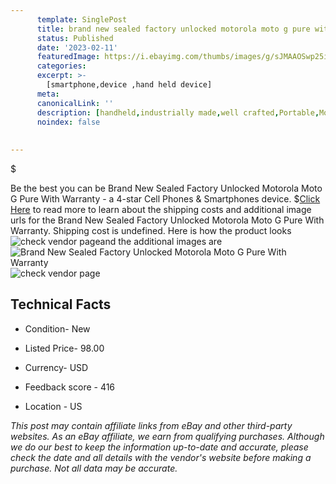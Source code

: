 ```yaml
---
      template: SinglePost
      title: brand new sealed factory unlocked motorola moto g pure with warranty
      status: Published
      date: '2023-02-11'
      featuredImage: https://i.ebayimg.com/thumbs/images/g/sJMAAOSwp25ip7N7/s-l225.jpg
      categories: 
      excerpt: >-
        [smartphone,device ,hand held device]
      meta:
      canonicalLink: ''
      description: [handheld,industrially made,well crafted,Portable,Mobile,Compact,Convenient,Lightweight,Maneuverable,Man-portable,Miniature,Carriable,Hand-held,Light,Holdable,Transportable,Mobile device,Pocket-sized,On-the-go,Wireless,Cordless,Compact size,Convenient size, smartphone,device ,hand held device]
      noindex: false
      
        
---
```

$

Be the best you can be Brand New Sealed Factory Unlocked Motorola Moto G Pure With Warranty - a 4-star Cell Phones & Smartphones device.
$[Click Here](https://www.ebay.com/itm/115424341361?hash=item1adfd3ad71%3Ag%3AsJMAAOSwp25ip7N7&mkevt=1&mkcid=1&mkrid=711-53200-19255-0&campid=%253CePNCampaignId%253E&customid=%253CreferenceId%253E&toolid=10049) to read more to learn about the shipping costs and additional image urls for the Brand New Sealed Factory Unlocked Motorola Moto G Pure With Warranty. Shipping cost is undefined. Here is how the product looks ![check vendor page](https://i.ebayimg.com/thumbs/images/g/sJMAAOSwp25ip7N7/s-l225.jpg)and the additional images are![Brand New Sealed Factory Unlocked Motorola Moto G Pure With Warranty](https://i.ebayimg.com/images/g/sJMAAOSwp25ip7N7/s-l1600.jpg)![check vendor page](https://origin-galleryplus.ebayimg.com/ws/web/115424341361_2_0_1/225x225.jpg,https://origin-galleryplus.ebayimg.com/ws/web/115424341361_3_0_1/225x225.jpg,https://origin-galleryplus.ebayimg.com/ws/web/115424341361_4_0_1/225x225.jpg,https://origin-galleryplus.ebayimg.com/ws/web/115424341361_5_0_1/225x225.jpg,https://origin-galleryplus.ebayimg.com/ws/web/115424341361_6_0_1/225x225.jpg,https://origin-galleryplus.ebayimg.com/ws/web/115424341361_7_0_1/225x225.jpg,https://origin-galleryplus.ebayimg.com/ws/web/115424341361_8_0_1/225x225.jpg,https://origin-galleryplus.ebayimg.com/ws/web/115424341361_9_0_1/225x225.jpg,https://origin-galleryplus.ebayimg.com/ws/web/115424341361_10_0_1/225x225.jpg,https://origin-galleryplus.ebayimg.com/ws/web/115424341361_11_0_1/225x225.jpg,https://origin-galleryplus.ebayimg.com/ws/web/115424341361_12_0_1/225x225.jpg)



 ## Technical Facts 



     
      

 - Condition- New 


      

 - Listed Price- 98.00 


      

 - Currency- USD 


      

 - Feedback score - 416 


      

 - Location - US 


      
      

 *_This post may contain affiliate links from eBay and other third-party websites. As an eBay affiliate, we earn from qualifying purchases. Although we do our best to keep the information up-to-date and accurate, please check the date and all details with the vendor's website before making a purchase. Not all data may be accurate._*






